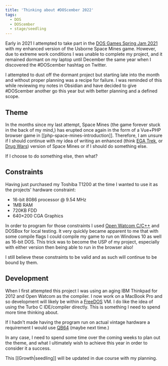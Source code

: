```yaml
---
title: 'Thinking about #DOScember 2022'
tags:
  - DOS
  - DOScember
  - stage/seedling
---
```



Early in 2021 I attempted to take part in the [DOS Games Spring Jam 2021](https://itch.io/jam/dos-games-spring-jam-2021) with my enhanced version of the Usborne Space Mines game. However, due to extreme work conditions I was unable to complete my project, and it remained dormant on my laptop until December the same year when I discovered the #DOScember hashtag on Twitter.

I attempted to dust off the dormant project but starting late into the month and without proper planning was a recipe for failure. I was reminded of this while reviewing my notes in Obsidian and have decided to give #DOScember another go this year but with better planning and a defined scope.

## Theme

In the months since my last attempt, Space Mines (the game forever stuck in the back of my mind,) has erupted once again in the form of a Vue+PHP browser game in [[php-space-mines-introduction]]. Therefore, I am unsure if I should continue with my idea of writing an enhanced (think [EGA Trek](https://www.youtube.com/watch?v=BtxF0qYKIBg), or [Drug Wars](https://www.youtube.com/watch?v=Pt-fEXYyXP0)) version of Space Mines or if I should do something else.

If I choose to do something else, then what?

## Constraints 

Having just purchased my Toshiba T1200 at the time I wanted to use it as the projects' hardware constraint:

- 16-bit 8086 processor @ 9.54 MHz
- 1MB RAM
- 720KB FDD
- 640×200 CGA Graphics

In order to program for those constraints I used [Open Watcom C/C++](https://en.wikipedia.org/wiki/Watcom_C/C%2B%2B) and DOSBox for local testing. It very quickly became apparent to me that with some compile flags I could compile my game to run on Windows 10 as well as 16-bit DOS. This trick was to become the USP of my project, especially with either version then being able to run in the browser also!

I still believe these constraints to be valid and as such will continue to be bound by them.

## Development

When I first attempted this project I was using an aging IBM Thinkpad for 2012 and Open Watcom as the compiler. I now work on a MacBook Pro and so development will likely be within a [FreeDOS](https://www.freedos.org/) VM. I do like the idea of using the Turbo C IDE/compiler directly. This is something I need to spend more time thinking about.

If I hadn't made having the program run on actual vintage hardware a requirement I would use [QB64](https://qb64.com/) (maybe next time.)

In any case, I need to spend some time over the coming weeks to plan out the theme, and what I ultimately wish to achieve this year in order to consider it a success.

This [[Growth|seedling]] will be updated in due course with my planning.